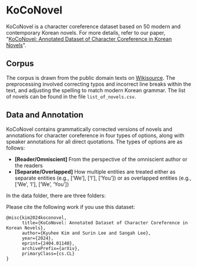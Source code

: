 # KoCoNovel
KoCoNovel is a character coreference dataset based on 50 modern and contemporary Korean novels. For more details, refer to our paper, "[KoCoNovel: Annotated Dataset of Character Coreference in Korean Novels](https://arxiv.org/abs/2404.01140)".

## Corpus
The corpus is drawn from the public domain texts on [Wikisource](https://ko.wikisource.org/wiki/). The preprocessing involved correcting typos and incorrect line breaks within the text, and adjusting the spelling to match modern Korean grammar. The list of novels can be found in the file `list_of_novels.csv`.

## Data and Annotation
KoCoNovel contains grammatically corrected versions of novels and annotations for character coreference in four types of options, along with speaker annotations for all direct quotations. The types of options are as follows:

* **[Reader/Omniscient]** From the perspective of the omniscient author or the readers
* **[Separate/Overlapped]** How multiple entities are treated either as separate entities (e.g., [‘We’], [‘I’], [‘You’]) or as overlapped entities
(e.g., [‘We’, ‘I’], [‘We’, ‘You’]) 

In the data folder, there are three folders:





Please cite the following work if you use this dataset:
```
@misc{kim2024koconovel,
      title={KoCoNovel: Annotated Dataset of Character Coreference in Korean Novels}, 
      author={Kyuhee Kim and Surin Lee and Sangah Lee},
      year={2024},
      eprint={2404.01140},
      archivePrefix={arXiv},
      primaryClass={cs.CL}
}
```


